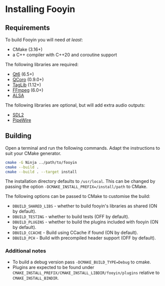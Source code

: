 # Installing Fooyin

## Requirements

To build Fooyin you will need *at least*:

- CMake (3.16+)
- a C++ compiler with C++20 and coroutine support

The following libraries are required:

* [Qt6](https://www.qt.io) (6.5+)
* [QCoro](https://github.com/danvratil/qcoro) (0.9.0+)
* [TagLib](https://taglib.org) (1.12+)
* [FFmpeg](https://ffmpeg.org) (6.0+)
* [ALSA](https://alsa-project.org)

The following libraries are optional, but will add extra audio outputs:

* [SDL2](https://www.libsdl.org)
* [PipeWire](https://pipewire.org)

## Building

Open a terminal and run the following commands.
Adapt the instructions to suit your CMake generator.

```bash
cmake -G Ninja ../path/to/fooyin
cmake --build .
cmake --build . --target install
```

The installation directory defaults to `/usr/local`.
This can be changed by passing the option `-DCMAKE_INSTALL_PREFIX=/install/path` to CMake.

The following options can be passed to CMake to customise the build:

* `DBUILD_SHARED_LIBS` - whether to build fooyin's libraries as shared (ON by default).
* `DBUILD_TESTING` - whether to build tests (OFF by default).
* `DBUILD_PLUGINS` - whether to build the plugins included with fooyin (ON by default).
* `DBUILD_CCACHE` - Build using CCache if found (ON by default).
* `DBUILD_PCH` - Build with precompiled header support (OFF by default).

### Additional notes

* To build a debug version pass `-DCMAKE_BUILD_TYPE=Debug` to cmake.
* Plugins are expected to be found under `CMAKE_INSTALL_PREFIX/CMAKE_INSTALL_LIBDIR/fooyin/plugins` relative to `CMAKE_INSTALL_BINDIR`.

